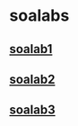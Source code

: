 # soalabs
## [soalab1](https://github.com/pkurteev/soalabs/tree/soalab1)
## [soalab2](https://github.com/pkurteev/soalabs/tree/soalab2)
## [soalab3](https://github.com/pkurteev/soalabs/tree/soalab3)
